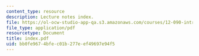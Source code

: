 ```yaml
---
content_type: resource
description: Lecture notes index.
file: https://ol-ocw-studio-app-qa.s3.amazonaws.com/courses/12-090-introduction-to-fluid-motions-sediment-transport-and-current-generated-sedimentary-structures-fall-2006/bb0fe9674bfec01b277eef49697e94f5_index.pdf
file_type: application/pdf
resourcetype: Document
title: index.pdf
uid: bb0fe967-4bfe-c01b-277e-ef49697e94f5
---
```


